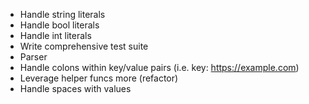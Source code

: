  * Handle string literals
 * Handle bool literals
 * Handle int literals
 * Write comprehensive test suite
 * Parser
 * Handle colons within key/value pairs (i.e. key: https://example.com)
 * Leverage helper funcs more (refactor)
 * Handle spaces with values